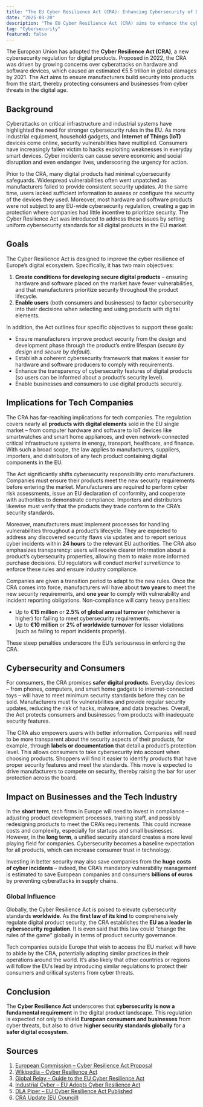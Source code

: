 ```yaml
---
title: "The EU Cyber Resilience Act (CRA): Enhancing Cybersecurity of Digital Products"
date: "2025-03-20"
description: "The EU Cyber Resilience Act (CRA) aims to enhance the cybersecurity of digital products by establishing a common framework for security requirements, incident reporting, and certification. Learn about the key provisions, implications for businesses, and how the CRA aligns with the EU's broader cybersecurity strategy."
tag: "Cybersecurity"
featured: false
---
```


The European Union has adopted the **Cyber Resilience Act (CRA)**, a new cybersecurity regulation for digital products. Proposed in 2022, the CRA was driven by growing concerns over cyberattacks on hardware and software devices, which caused an estimated €5.5 trillion in global damages by 2021. The Act aims to ensure manufacturers build security into products from the start, thereby protecting consumers and businesses from cyber threats in the digital age.

## Background

Cyberattacks on critical infrastructure and industrial systems have highlighted the need for stronger cybersecurity rules in the EU. As more industrial equipment, household gadgets, and **Internet of Things (IoT)** devices come online, security vulnerabilities have multiplied. Consumers have increasingly fallen victim to hacks exploiting weaknesses in everyday smart devices. Cyber incidents can cause severe economic and social disruption and even endanger lives, underscoring the urgency for action.

Prior to the CRA, many digital products had minimal cybersecurity safeguards. Widespread vulnerabilities often went unpatched as manufacturers failed to provide consistent security updates. At the same time, users lacked sufficient information to assess or configure the security of the devices they used. Moreover, most hardware and software products were not subject to any EU-wide cybersecurity regulation, creating a gap in protection where companies had little incentive to prioritize security. The Cyber Resilience Act was introduced to address these issues by setting uniform cybersecurity standards for all digital products in the EU market.

## Goals

The Cyber Resilience Act is designed to improve the cyber resilience of Europe’s digital ecosystem. Specifically, it has two main objectives:

1. **Create conditions for developing secure digital products** – ensuring hardware and software placed on the market have fewer vulnerabilities, and that manufacturers prioritize security throughout the product lifecycle.
2. **Enable users** (both consumers and businesses) to factor cybersecurity into their decisions when selecting and using products with digital elements.

In addition, the Act outlines four specific objectives to support these goals:

- Ensure manufacturers improve product security from the design and development phase through the product’s entire lifespan (_secure by design_ and _secure by default_).
- Establish a coherent cybersecurity framework that makes it easier for hardware and software producers to comply with requirements.
- Enhance the transparency of cybersecurity features of digital products (so users can be informed about a product’s security level).
- Enable businesses and consumers to use digital products securely.

## Implications for Tech Companies

The CRA has far-reaching implications for tech companies. The regulation covers nearly all **products with digital elements** sold in the EU single market – from computer hardware and software to IoT devices like smartwatches and smart home appliances, and even network-connected critical infrastructure systems in energy, transport, healthcare, and finance. With such a broad scope, the law applies to manufacturers, suppliers, importers, and distributors of any tech product containing digital components in the EU.

The Act significantly shifts cybersecurity responsibility onto manufacturers. Companies must ensure their products meet the new security requirements before entering the market. Manufacturers are required to perform cyber risk assessments, issue an EU declaration of conformity, and cooperate with authorities to demonstrate compliance. Importers and distributors likewise must verify that the products they trade conform to the CRA’s security standards.

Moreover, manufacturers must implement processes for handling vulnerabilities throughout a product’s lifecycle. They are expected to address any discovered security flaws via updates and to report serious cyber incidents within **24 hours** to the relevant EU authorities. The CRA also emphasizes transparency: users will receive clearer information about a product’s cybersecurity properties, allowing them to make more informed purchase decisions. EU regulators will conduct _market surveillance_ to enforce these rules and ensure industry compliance.

Companies are given a transition period to adapt to the new rules. Once the CRA comes into force, manufacturers will have about **two years** to meet the new security requirements, and **one year** to comply with vulnerability and incident reporting obligations. Non-compliance will carry heavy penalties:

- Up to **€15 million** or **2.5% of global annual turnover** (whichever is higher) for failing to meet cybersecurity requirements.
- Up to **€10 million** or **2% of worldwide turnover** for lesser violations (such as failing to report incidents properly).

These steep penalties underscore the EU’s seriousness in enforcing the CRA.

## Cybersecurity and Consumers

For consumers, the CRA promises **safer digital products**. Everyday devices – from phones, computers, and smart home gadgets to internet-connected toys – will have to meet minimum security standards before they can be sold. Manufacturers must fix vulnerabilities and provide regular security updates, reducing the risk of hacks, malware, and data breaches. Overall, the Act protects consumers and businesses from products with inadequate security features.

The CRA also empowers users with better information. Companies will need to be more transparent about the security aspects of their products, for example, through **labels or documentation** that detail a product’s protection level. This allows consumers to take cybersecurity into account when choosing products. Shoppers will find it easier to identify products that have proper security features and meet the standards. This move is expected to drive manufacturers to compete on security, thereby raising the bar for user protection across the board.

## Impact on Businesses and the Tech Industry

In the **short term**, tech firms in Europe will need to invest in compliance – adjusting product development processes, training staff, and possibly redesigning products to meet the CRA’s requirements. This could increase costs and complexity, especially for startups and small businesses. However, in the **long term**, a unified security standard creates a more level playing field for companies. Cybersecurity becomes a baseline expectation for all products, which can increase consumer trust in technology.

Investing in better security may also save companies from the **huge costs of cyber incidents** – indeed, the CRA’s mandatory vulnerability management is estimated to save European companies and consumers **billions of euros** by preventing cyberattacks in supply chains.

### Global Influence

Globally, the Cyber Resilience Act is poised to elevate cybersecurity standards **worldwide**. As the **first law of its kind** to comprehensively regulate digital product security, the CRA establishes the **EU as a leader in cybersecurity regulation**. It is even said that this law could “change the rules of the game” globally in terms of product security governance.

Tech companies outside Europe that wish to access the EU market will have to abide by the CRA, potentially adopting similar practices in their operations around the world. It’s also likely that other countries or regions will follow the EU’s lead by introducing similar regulations to protect their consumers and critical systems from cyber threats.

## Conclusion

The **Cyber Resilience Act** underscores that **cybersecurity is now a fundamental requirement** in the digital product landscape. This regulation is expected not only to shield **European consumers and businesses** from cyber threats, but also to drive **higher security standards globally** for a **safer digital ecosystem**.

## Sources

1. [European Commission – Cyber Resilience Act Proposal](https://ec.europa.eu/digital-strategy/news-redirect/32974)
2. [Wikipedia – Cyber Resilience Act](https://en.wikipedia.org/wiki/Cyber_Resilience_Act)
3. [Global Relay – Guide to the EU Cyber Resilience Act](https://www.globalrelay.com/eu-cyber-resilience-act/)
4. [Industrial Cyber – EU Adopts Cyber Resilience Act](https://industrialcyber.co/news/eu-adopts-cyber-resilience-act/)
5. [DLA Piper – EU Cyber Resilience Act Published](https://www.dlapiper.com/en/eu-cyber-resilience-act/)
6. [CRA Update (EU Council)](https://www.consilium.europa.eu/en/policies/cyber-resilience-act/)
